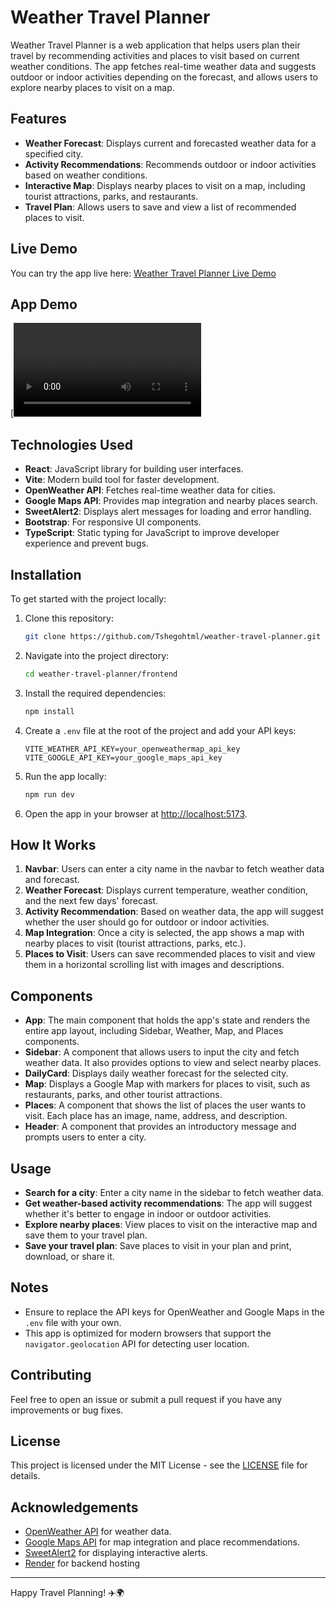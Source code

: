 # Weather Travel Planner

Weather Travel Planner is a web application that helps users plan their travel by recommending activities and places to visit based on current weather conditions. The app fetches real-time weather data and suggests outdoor or indoor activities depending on the forecast, and allows users to explore nearby places to visit on a map.

## Features

- **Weather Forecast**: Displays current and forecasted weather data for a specified city.
- **Activity Recommendations**: Recommends outdoor or indoor activities based on weather conditions.
- **Interactive Map**: Displays nearby places to visit on a map, including tourist attractions, parks, and restaurants.
- **Travel Plan**: Allows users to save and view a list of recommended places to visit.

## Live Demo

You can try the app live here: [Weather Travel Planner Live Demo](https://weather-travel-planner-73lv.onrender.com/)

## App Demo
[![Watch the video](https://raw.githubusercontent.com/Tshegohtml/weather-travel-planner/main/demo.mp4)

## Technologies Used

- **React**: JavaScript library for building user interfaces.
- **Vite**: Modern build tool for faster development.
- **OpenWeather API**: Fetches real-time weather data for cities.
- **Google Maps API**: Provides map integration and nearby places search.
- **SweetAlert2**: Displays alert messages for loading and error handling.
- **Bootstrap**: For responsive UI components.
- **TypeScript**: Static typing for JavaScript to improve developer experience and prevent bugs.

## Installation

To get started with the project locally:

1. Clone this repository:
    ```bash
    git clone https://github.com/Tshegohtml/weather-travel-planner.git
    ```

2. Navigate into the project directory:
    ```bash
    cd weather-travel-planner/frontend
    ```

3. Install the required dependencies:
    ```bash
    npm install
    ```

4. Create a `.env` file at the root of the project and add your API keys:

    ```env
    VITE_WEATHER_API_KEY=your_openweathermap_api_key
    VITE_GOOGLE_API_KEY=your_google_maps_api_key
    ```

5. Run the app locally:
    ```bash
    npm run dev
    ```

6. Open the app in your browser at [http://localhost:5173](http://localhost:5173).

## How It Works

1. **Navbar**: Users can enter a city name in the navbar to fetch weather data and forecast.
2. **Weather Forecast**: Displays current temperature, weather condition, and the next few days' forecast.
3. **Activity Recommendation**: Based on weather data, the app will suggest whether the user should go for outdoor or indoor activities.
4. **Map Integration**: Once a city is selected, the app shows a map with nearby places to visit (tourist attractions, parks, etc.).
5. **Places to Visit**: Users can save recommended places to visit and view them in a horizontal scrolling list with images and descriptions.

## Components

- **App**: The main component that holds the app's state and renders the entire app layout, including Sidebar, Weather, Map, and Places components.
- **Sidebar**: A component that allows users to input the city and fetch weather data. It also provides options to view and select nearby places.
- **DailyCard**: Displays daily weather forecast for the selected city.
- **Map**: Displays a Google Map with markers for places to visit, such as restaurants, parks, and other tourist attractions.
- **Places**: A component that shows the list of places the user wants to visit. Each place has an image, name, address, and description.
- **Header**: A component that provides an introductory message and prompts users to enter a city.

## Usage

- **Search for a city**: Enter a city name in the sidebar to fetch weather data.
- **Get weather-based activity recommendations**: The app will suggest whether it's better to engage in indoor or outdoor activities.
- **Explore nearby places**: View places to visit on the interactive map and save them to your travel plan.
- **Save your travel plan**: Save places to visit in your plan and print, download, or share it.

## Notes

- Ensure to replace the API keys for OpenWeather and Google Maps in the `.env` file with your own.
- This app is optimized for modern browsers that support the `navigator.geolocation` API for detecting user location.

## Contributing

Feel free to open an issue or submit a pull request if you have any improvements or bug fixes.

## License

This project is licensed under the MIT License - see the [LICENSE](LICENSE) file for details.

## Acknowledgements

- [OpenWeather API](https://openweathermap.org/api) for weather data.
- [Google Maps API](https://developers.google.com/maps/documentation) for map integration and place recommendations.
- [SweetAlert2](https://sweetalert2.github.io/) for displaying interactive alerts.
- [Render](https://render.com) for backend hosting

---

Happy Travel Planning! ✈️🌍

